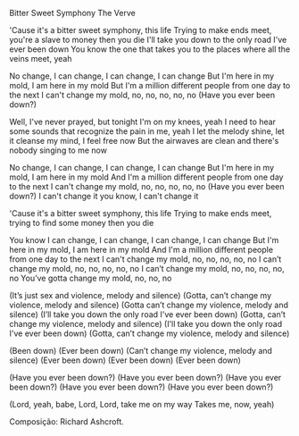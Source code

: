Bitter Sweet Symphony
The Verve
 
'Cause it's a bitter sweet symphony, this life
Trying to make ends meet, you're a slave to money then you die
I'll take you down to the only road I've ever been down
You know the one that takes you to the places where all the veins meet, yeah

No change, I can change, I can change, I can change
But I'm here in my mold, I am here in my mold
But I'm a million different people from one day to the next
I can't change my mold, no, no, no, no, no
(Have you ever been down?)

Well, I've never prayed, but tonight I'm on my knees, yeah
I need to hear some sounds that recognize the pain in me, yeah
I let the melody shine, let it cleanse my mind, I feel free now
But the airwaves are clean and there's nobody singing to me now

No change, I can change, I can change, I can change
But I'm here in my mold, I am here in my mold
And I'm a million different people from one day to the next
I can't change my mold, no, no, no, no, no
(Have you ever been down?)
I can't change it you know, I can't change it

'Cause it's a bitter sweet symphony, this life
Trying to make ends meet, trying to find some money then you die

You know I can change, I can change, I can change, I can change
But I'm here in my mold, I am here in my mold
And I'm a million different people from one day to the next
I can't change my mold, no, no, no, no, no
I can’t change my mold, no, no, no, no, no
I can’t change my mold, no, no, no, no, no
You’ve gotta change my mold, no, no, no

(It’s just sex and violence, melody and silence)
(Gotta, can’t change my violence, melody and silence)
(Gotta can’t change my violence, melody and silence)
(I’ll take you down the only road I've ever been down)
(Gotta, can’t change my violence, melody and silence)
(I'll take you down the only road I've ever been down)
(Gotta, can’t change my violence, melody and silence)

(Been down)
(Ever been down)
(Can’t change my violence, melody and silence)
(Ever been down)
(Ever been down)
(Ever been down)

(Have you ever been down?)
(Have you ever been down?)
(Have you ever been down?)
(Have you ever been down?)
(Have you ever been down?)

(Lord, yeah, babe, Lord, Lord, take me on my way
Takes me, now, yeah)

Composição: Richard Ashcroft.